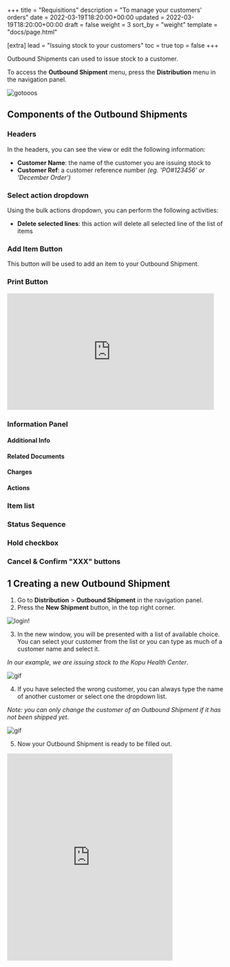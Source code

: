 +++
title = "Requisitions"
description = "To manage your customers' orders"
date = 2022-03-19T18:20:00+00:00
updated = 2022-03-19T18:20:00+00:00
draft = false
weight = 3
sort_by = "weight"
template = "docs/page.html"

[extra]
lead = "Issuing stock to your customers"
toc = true
top = false
+++

Outbound Shipments can used to issue stock to a customer. 

To access the **Outbound Shipment** menu, press the **Distribution** menu in the navigation panel. 

![gotooos](/docs/gotoos2.png)

## Components of the Outbound Shipments

### Headers

In the headers, you can see the view or edit the following information: 
* **Customer Name**: the name of the customer you are issuing stock to
* **Customer Ref**: a customer reference number *(eg. 'PO#123456' or 'December Order')*

### Select action dropdown

Using the bulk actions dropdown, you can perform the following activities: 
* **Delete selected lines**: this action will delete all selected line of the list of items

### Add Item Button


This button will be used to add an item to your Outbound Shipment. 


### Print Button

<iframe src="https://giphy.com/embed/cM1ZeHKflANhTyAGOx" width="480" height="270" frameBorder="0" class="giphy-embed" allowFullScreen></iframe><p><a >

### Information Panel

#### Additional Info
#### Related Documents
#### Charges
#### Actions

### Item list
### Status Sequence
### Hold checkbox
### Cancel & Confirm "XXX" buttons



## 1 Creating a new Outbound Shipment


1. Go to **Distribution** > **Outbound Shipment** in the navigation panel. 
2. Press the **New Shipment** button, in the top right corner. 

![login!](/docs/clicknewshipment.png)


3. In the new window, you will be presented with a list of available choice. You can select your customer from the list or you can type as much of a customer name and select it. 

*In our example, we are issuing stock to the Kopu Health Center*. 

![gif](/docs/os_select_customer.gif)


4.  If you have selected the wrong customer, you can always type the name of another customer or select one the dropdown list.  

*Note: you can only change the customer of an Outbound Shipment if it has not been shipped yet*.


![gif](/docs/os_change_customer.gif)


5. Now your Outbound Shipment is ready to be filled out. 


<iframe src="https://giphy.com/embed/VbnUQpnihPSIgIXuZv" width="384" height="480" frameBorder="0" class="giphy-embed" allowFullScreen></iframe><p><a >





